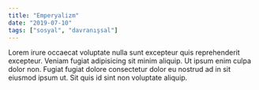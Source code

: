 ```yaml
---
title: "Emperyalizm"
date: "2019-07-10"
tags: ["sosyal", "davranışsal"]
---
```


Lorem irure occaecat voluptate nulla sunt excepteur quis reprehenderit excepteur. Veniam fugiat adipisicing sit minim aliquip. Ut ipsum enim culpa dolor non. Fugiat fugiat dolore consectetur dolor eu nostrud ad in sit eiusmod ipsum ut. Sit quis id sint non voluptate aliquip.